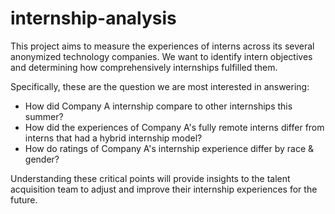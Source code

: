 # internship-analysis

This project aims to measure the experiences of interns across its several anonymized technology companies. We want to identify intern objectives and determining how comprehensively internships fulfilled them. 

Specifically, these are the question we are most interested in answering: 
-	How did Company A internship compare to other internships this summer?
-	How did the experiences of Company A's fully remote interns differ from interns that had a hybrid internship model?
-	How do ratings of Company A's internship experience differ by race & gender?

Understanding these critical points will provide insights to the talent acquisition team to adjust and improve their internship experiences for the future.
